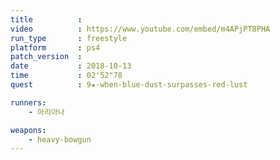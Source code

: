 ```yaml
---
title          :
video          : https://www.youtube.com/embed/m4APjPT8PHA
run_type       : freestyle
platform       : ps4
patch_version  :
date           : 2018-10-13
time           : 02'52"78
quest          : 9★-when-blue-dust-surpasses-red-lust

runners:
    - 아리아나

weapons:
    - heavy-bowgun
---
```

